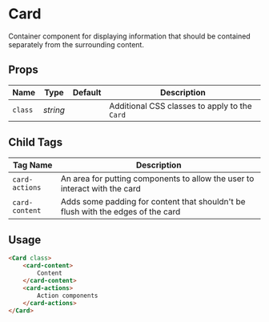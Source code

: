 # Card

Container component for displaying information that should be contained
separately from the surrounding content.

## Props
| Name | Type | Default | Description |
| --- | --- | --- | --- |
| `class` | _string_ | | Additional CSS classes to apply to the `Card`

## Child Tags
| Tag Name | Description |
| --- | --- |
| `card-actions` | An area for putting components to allow the user to interact with the card
| `card-content` | Adds some padding for content that shouldn't be flush with the edges of the card

## Usage
```html
<Card class>
    <card-content>
        Content
    </card-content>
    <card-actions>
        Action components
    </card-actions>
</Card>
```
